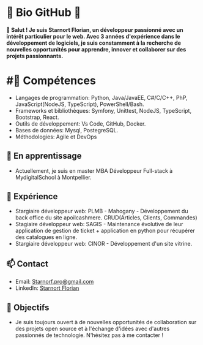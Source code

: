 # 🌟 Bio GitHub 🌟
#### 👋 Salut ! Je suis Starnort Florian, un développeur passionné avec un intérêt particulier pour le web. Avec 3 années d'expérience dans le développement de logiciels, je suis constamment à la recherche de nouvelles opportunités pour apprendre, innover et collaborer sur des projets passionnants.

# #🚀 Compétences
- Langages de programmation: Python, Java/JavaEE, C#/C/C++, PhP, JavaScript(NodeJS, TypeScript), PowerShell/Bash.
- Frameworks et bibliothèques: Symfony, Unittest, NodeJS, TypeScript, Bootstrap, React.
- Outils de développement: Vs Code, GitHub, Docker.
- Bases de données: Mysql, PostegreSQL.
- Méthodologies: Agile et DevOps
## 🌱 En apprentissage
- Actuellement, je suis en master MBA Développeur Full-stack à MydigitalSchool à Montpellier.

## 💼 Expérience
- Stargiaire développeur web: PLMB - Mahogany - Développement du back office du site apoilcashmere. CRUD(Articles, Clients, Commandes)
- Stagiaire développeur web: SAGIS - Maintenance évolutive de leur application de gestion de ticket + application en python pour récupérer des catalogues en ligne.
- Stargiaire développeur web: CINOR - Développement d'un site vitrine.
## 📫 Contact
- Email: Starnorf.pro@gmail.com
- LinkedIn: <a href="https://www.linkedin.com/in/florian-starnort-005541240/">Starnort Florian</a>
## 🎯 Objectifs
- Je suis toujours ouvert à de nouvelles opportunités de collaboration sur des projets open source et à l'échange d'idées avec d'autres passionnés de technologie. N'hésitez pas à me contacter !


